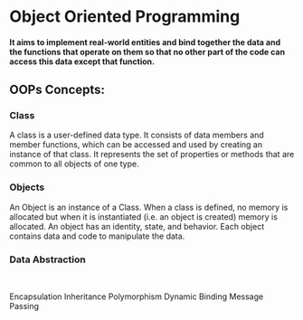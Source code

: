 # Object Oriented Programming
#### It aims to implement real-world entities and bind together the data and the functions that operate on them so that no other part of the code can access this data except that function.

## OOPs Concepts:
### Class
A class is a user-defined data type. It consists of data members and member functions, which can be accessed and used by creating an instance of that class. It represents the set of properties or methods that are common to all objects of one type. <br>

### Objects
An Object is an instance of a Class. When a class is defined, no memory is allocated but when it is instantiated (i.e. an object is created) memory is allocated. An object has an identity, state, and behavior. Each object contains data and code to manipulate the data.

### Data Abstraction 
<br>

Encapsulation
Inheritance
Polymorphism
Dynamic Binding
Message Passing
